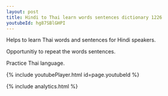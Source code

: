 ```yaml
---
layout: post
title: Hindi to Thai learn words sentences dictionary 1226 
youtubeId: hg87SBlGHPI
---
```

 
 
Helps to learn Thai words and sentences for Hindi speakers.

Opportunitiy to repeat the words sentences. 

Practice Thai language. 
 
{% include youtubePlayer.html id=page.youtubeId %}
 
 
{% include analytics.html %}
